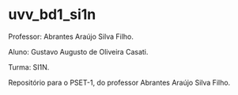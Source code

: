 # uvv_bd1_si1n
Professor: Abrantes Araújo Silva Filho.





Aluno: Gustavo Augusto de Oliveira Casati.





Turma: SI1N.




Repositório para o PSET-1, do professor Abrantes Araújo Silva Filho.
